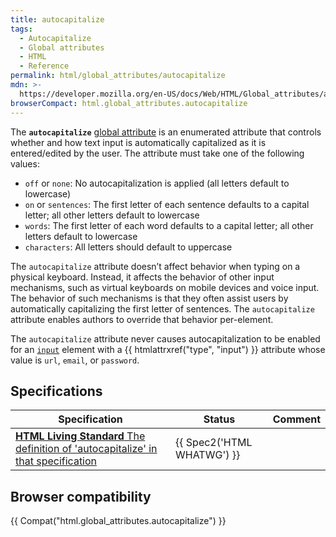 ```yaml
---
title: autocapitalize
tags:
  - Autocapitalize
  - Global attributes
  - HTML
  - Reference
permalink: html/global_attributes/autocapitalize
mdn: >-
  https://developer.mozilla.org/en-US/docs/Web/HTML/Global_attributes/autocapitalize
browserCompact: html.global_attributes.autocapitalize
---
```

The **`autocapitalize`** [global attribute](/html/global_attributes) is an enumerated attribute that controls whether and how text input is automatically capitalized as it is entered/edited by the user. The attribute must take one of the following values:

-   `off` or `none`: No autocapitalization is applied (all letters default to lowercase)
-   `on` or `sentences`: The first letter of each sentence defaults to a capital letter; all other letters default to lowercase
-   `words`: The first letter of each word defaults to a capital letter; all other letters default to lowercase
-   `characters`: All letters should default to uppercase

The `autocapitalize` attribute doesn’t affect behavior when typing on a physical keyboard. Instead, it affects the behavior of other input mechanisms, such as virtual keyboards on mobile devices and voice input. The behavior of such mechanisms is that they often assist users by automatically capitalizing the first letter of sentences. The `autocapitalize` attribute enables authors to override that behavior per-element.

The `autocapitalize` attribute never causes autocapitalization to be enabled for an [`input`](/html/element/input/) element with a {{ htmlattrxref("type", "input") }} attribute whose value is `url`, `email`, or `password`.

## Specifications

| Specification | Status | Comment |
| --- | --- | --- |
| [**HTML Living Standard** The definition of 'autocapitalize' in that specification](https://html.spec.whatwg.org/multipage/interaction.html#autocapitalization) | {{ Spec2('HTML WHATWG') }} |   |

## Browser compatibility

{{ Compat("html.global_attributes.autocapitalize") }}